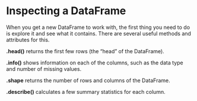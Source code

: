 
# Inspecting a DataFrame
When you get a new DataFrame to work with, the first thing you need to do is explore it and see what it contains. There are several useful methods and attributes for this.

**.head()** returns the first few rows (the “head” of the DataFrame).

**.info()** shows information on each of the columns, such as the data type and number of missing values.

**.shape** returns the number of rows and columns of the DataFrame.

**.describe()** calculates a few summary statistics for each column.

